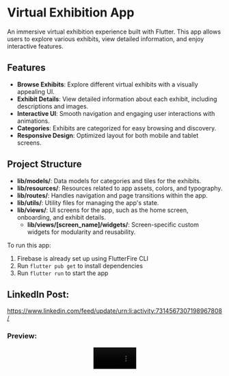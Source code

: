 # Virtual Exhibition App

An immersive virtual exhibition experience built with Flutter. This app allows users to explore various exhibits, view detailed information, and enjoy interactive features.

## Features

- **Browse Exhibits**: Explore different virtual exhibits with a visually appealing UI.
- **Exhibit Details**: View detailed information about each exhibit, including descriptions and images.
- **Interactive UI**: Smooth navigation and engaging user interactions with animations.
- **Categories**: Exhibits are categorized for easy browsing and discovery.
- **Responsive Design**: Optimized layout for both mobile and tablet screens.

## Project Structure

- **lib/models/**: Data models for categories and tiles for the exhibits.
- **lib/resources/**: Resources related to app assets, colors, and typography.
- **lib/routes/**: Handles navigation and page transitions within the app.
- **lib/utils/**: Utility files for managing the app's state.
- **lib/views/**: UI screens for the app, such as the home screen, onboarding, and exhibit details.
  - **lib/views/[screen_name]/widgets/**: Screen-specific custom widgets for modularity and reusability.

<!--
## Key Components

### Firebase Services

- **FirebaseAuthService**: Handles user authentication and OTP verification
- **FirestoreService**: Manages Firestore database operations
- **AccountService**: Manages banking accounts
- **TransactionService**: Handles money transfers between accounts

### Security Features

- **Two-Factor Authentication**: OTP verification for sensitive operations
- **Data Validation**: Server-side and client-side validation
- **Batch Operations**: Atomic transactions for money transfers
- **Secure Routing**: Authentication-based navigation
-->

To run this app:

1. Firebase is already set up using FlutterFire CLI
2. Run `flutter pub get` to install dependencies
3. Run `flutter run` to start the app

## LinkedIn Post:
https://www.linkedin.com/feed/update/urn:li:activity:7314567307198967808/

### Preview:
<div align="center">
  <video src="https://github.com/user-attachments/assets/9997414d-d159-4dd5-b137-c8aae00a9717" width=100/>
<div/>

